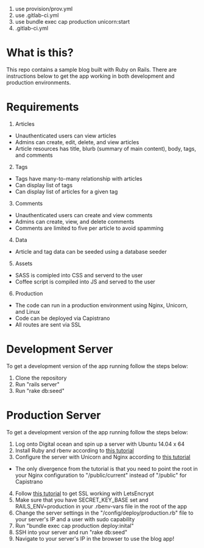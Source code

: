 1. use provision/prov.yml
2. use .gitlab-ci.yml
3. use bundle exec cap production unicorn:start
4. .gitlab-ci.yml



# What is this?
This repo contains a sample blog built with Ruby on Rails. There are instructions below to get the app working in both development and production environments.

# Requirements
1. Articles
  - Unauthenticated users can view articles
  - Admins can create, edit, delete, and view articles
  - Article resources has title, blurb (summary of main content), body, tags, and comments
2. Tags
  - Tags have many-to-many relationship with articles
  - Can display list of tags
  - Can display list of articles for a given tag
3. Comments
  - Unauthenticated users can create and view comments
  - Admins can create, view, and delete comments
  - Comments are limited to five per article to avoid spamming
4. Data
  - Article and tag data can be seeded using a database seeder
5. Assets
  - SASS is comipled into CSS and serverd to the user
  - Coffee script is compiled into JS and served to the user
6. Production
  - The code can run in a production environment using Nginx, Unicorn, and Linux
  - Code can be deployed via Capistrano
  - All routes are sent via SSL

# Development Server
To get a development version of the app running follow the steps below:

1. Clone the repository
2. Run "rails server"
3. Run "rake db:seed"

# Production Server
To get a development version of the app running follow the steps below:

1. Log onto Digital ocean and spin up a server with Ubuntu 14.04 x 64
2. Install Ruby and rbenv according to [this tutorial](https://www.digitalocean.com/community/tutorials/how-to-install-ruby-on-rails-with-rbenv-on-ubuntu-14-04)
3. Configure the server with Unicorn and Nginx according to [this tutorial](https://www.digitalocean.com/community/tutorials/how-to-deploy-a-rails-app-with-unicorn-and-nginx-on-ubuntu-14-04)
  - The only divergence from the tutorial is that you need to point the root in your Nginx configuration to "/public/current" instead of "/public" for Capistrano
4. Follow [this tutorial](https://www.digitalocean.com/community/tutorials/how-to-secure-nginx-with-let-s-encrypt-on-ubuntu-14-04) to get SSL working with LetsEncrypt
5. Make sure that you have SECRET_KEY_BASE set and RAILS_ENV=production in your .rbenv-vars file in the root of the app
6. Change the server settings in the "/config/deploy/production.rb" file to your server's IP and a user with sudo capability
7. Run "bundle exec cap production deploy:inital"
8. SSH into your server and run "rake db:seed"
9. Navigate to your server's IP in the browser to use the blog app!

